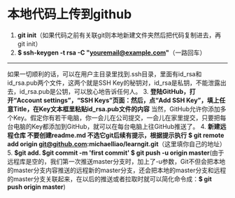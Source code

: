 # 本地代码上传到github
1. **git init**（如果代码之前有关联git则本地新建文件夹然后把代码复制进去，再git init）
2. **$ ssh-keygen -t rsa -C "youremail@example.com"**（一路回车）
*****
如果一切顺利的话，可以在用户主目录里找到.ssh目录，里面有id_rsa和id_rsa.pub两个文件，这两个就是SSH Key的秘钥对，id_rsa是私钥，不能泄露出去，id_rsa.pub是公钥，可以放心地告诉任何人。
3. **登陆GitHub，打开“Account settings”，“SSH Keys”页面：然后，点“Add SSH Key”，填上任意Title，在Key文本框里粘贴id_rsa.pub文件的内容**
    当然，GitHub允许你添加多个Key。假定你有若干电脑，你一会儿在公司提交，一会儿在家里提交，只要把每台电脑的Key都添加到GitHub，就可以在每台电脑上往GitHub推送了。
4. **新建远程仓库 不要创建readme.md 不选它git后续有提示，根据提示执行 $ git remote add origin git@github.com:michaelliao/learngit.git**（这里填你自己的地址）
5. **$git add.  $git commit -m 'first commit' $ git push -u origin master**(由于远程库是空的，我们第一次推送master分支时，加上了-u参数，Git不但会把本地的master分支内容推送的远程新的master分支，还会把本地的master分支和远程的master分支关联起来，在以后的推送或者拉取时就可以简化命令成：**$ git push origin master**)